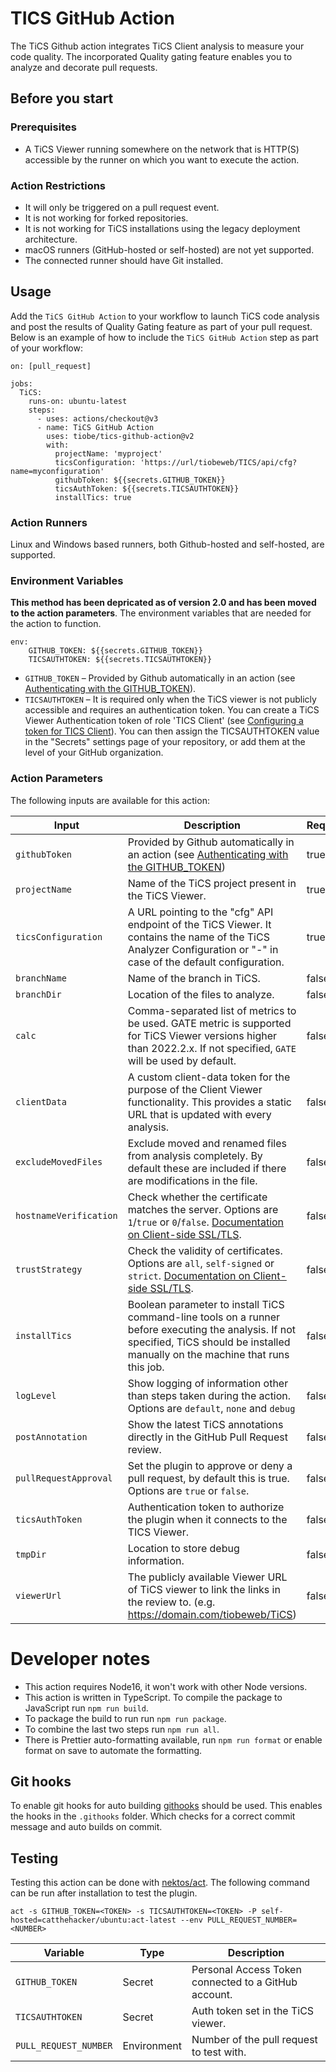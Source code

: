 # TICS GitHub Action

The TiCS Github action integrates TiCS Client analysis to measure your code quality. The incorporated Quality gating feature enables you to analyze and decorate pull requests.

## Before you start

### Prerequisites

- A TiCS Viewer running somewhere on the network that is HTTP(S) accessible by the runner on which you want to execute the action.

### Action Restrictions

- It will only be triggered on a pull request event.
- It is not working for forked repositories.
- It is not working for TiCS installations using the legacy deployment architecture.
- macOS runners (GitHub-hosted or self-hosted) are not yet supported.
- The connected runner should have Git installed.

## Usage

Add the `TiCS GitHub Action` to your workflow to launch TiCS code analysis and post the results of Quality Gating feature as part of your pull request.
Below is an example of how to include the `TiCS GitHub Action` step as part of your workflow:

```
on: [pull_request]

jobs:
  TiCS:
    runs-on: ubuntu-latest
    steps:
      - uses: actions/checkout@v3
      - name: TiCS GitHub Action
        uses: tiobe/tics-github-action@v2
        with:
          projectName: 'myproject'
          ticsConfiguration: 'https://url/tiobeweb/TICS/api/cfg?name=myconfiguration'
          githubToken: ${{secrets.GITHUB_TOKEN}}
          ticsAuthToken: ${{secrets.TICSAUTHTOKEN}}
          installTics: true
```

### Action Runners

Linux and Windows based runners, both Github-hosted and self-hosted, are supported.

### Environment Variables

**This method has been depricated as of version 2.0 and has been moved to the action parameters**. The environment variables that are needed for the action to function.

```
env:
    GITHUB_TOKEN: ${{secrets.GITHUB_TOKEN}}
    TICSAUTHTOKEN: ${{secrets.TICSAUTHTOKEN}}
```

- `GITHUB_TOKEN` – Provided by Github automatically in an action (see [Authenticating with the GITHUB_TOKEN](https://help.github.com/en/actions/automating-your-workflow-with-github-actions/authenticating-with-the-github_token)).
- `TICSAUTHTOKEN` – It is required only when the TiCS viewer is not publicly accessible and requires an authentication token. You can create a TiCS Viewer Authentication token of role 'TICS Client' (see [Configuring a token for TICS Client](https://demo.tiobe.com/tiobeweb/TICS/docs/index.html#doc=admin/admin_11_viewer.html%23auth-token)). You can then assign the TICSAUTHTOKEN value in the "Secrets" settings page of your repository, or add them at the level of your GitHub organization.

### Action Parameters

The following inputs are available for this action:

| Input                  | Description                                                                                                                                                                                                          | Required |
| ---------------------- | -------------------------------------------------------------------------------------------------------------------------------------------------------------------------------------------------------------------- | -------- |
| `githubToken`          | Provided by Github automatically in an action (see [Authenticating with the GITHUB_TOKEN](https://help.github.com/en/actions/automating-your-workflow-with-github-actions/authenticating-with-the-github_token))     | true     |
| `projectName`          | Name of the TiCS project present in the TiCS Viewer.                                                                                                                                                                 | true     |
| `ticsConfiguration`    | A URL pointing to the "cfg" API endpoint of the TiCS Viewer. It contains the name of the TiCS Analyzer Configuration or "-" in case of the default configuration.                                                    | true     |
| `branchName`           | Name of the branch in TiCS.                                                                                                                                                                                          | false    |
| `branchDir`            | Location of the files to analyze.                                                                                                                                                                                    | false    |
| `calc`                 | Comma-separated list of metrics to be used. GATE metric is supported for TiCS Viewer versions higher than 2022.2.x. If not specified, `GATE` will be used by default.                                                | false    |
| `clientData`           | A custom client-data token for the purpose of the Client Viewer functionality. This provides a static URL that is updated with every analysis.                                                                       | false    |
| `excludeMovedFiles`    | Exclude moved and renamed files from analysis completely. By default these are included if there are modifications in the file.                                                                                      | false    |
| `hostnameVerification` | Check whether the certificate matches the server. Options are `1`/`true` or `0`/`false`. [Documentation on Client-side SSL/TLS](https://portal.tiobe.com/2022.2/docs/#doc=admin/admin_11_viewer.html%23ssl-wrapper). | false    |
| `trustStrategy`        | Check the validity of certificates. Options are `all`, `self-signed` or `strict`. [Documentation on Client-side SSL/TLS](https://portal.tiobe.com/2022.2/docs/#doc=admin/admin_11_viewer.html%23ssl-wrapper).        | false    |
| `installTics`          | Boolean parameter to install TiCS command-line tools on a runner before executing the analysis. If not specified, TiCS should be installed manually on the machine that runs this job.                               | false    |
| `logLevel`             | Show logging of information other than steps taken during the action. Options are `default`, `none` and `debug`                                                                                                      | false    |
| `postAnnotation`       | Show the latest TiCS annotations directly in the GitHub Pull Request review.                                                                                                                                         | false    |
| `pullRequestApproval`  | Set the plugin to approve or deny a pull request, by default this is true. Options are `true` or `false`.                                                                                                            | false    |
| `ticsAuthToken`        | Authentication token to authorize the plugin when it connects to the TICS Viewer.                                                                                                                                    | false    |
| `tmpDir`               | Location to store debug information.                                                                                                                                                                                 | false    |
| `viewerUrl`            | The publicly available Viewer URL of TiCS viewer to link the links in the review to. (e.g. https://domain.com/tiobeweb/TiCS)                                                                                         | false    |

# Developer notes

- This action requires Node16, it won't work with other Node versions.
- This action is written in TypeScript. To compile the package to JavaScript run `npm run build`.
- To package the build to run run `npm run package`.
- To combine the last two steps run `npm run all`.
- There is Prettier auto-formatting available, run `npm run format` or enable format on save to automate the formatting.

## Git hooks

To enable git hooks for auto building [githooks](https://github.com/gabyx/githooks) should be used. This enables the hooks in the `.githooks` folder. Which checks for a correct commit message and auto builds on commit.

## Testing

Testing this action can be done with [nektos/act](https://github.com/nektos/act). The following command can be run after installation to test the plugin.

```
act -s GITHUB_TOKEN=<TOKEN> -s TICSAUTHTOKEN=<TOKEN> -P self-hosted=catthehacker/ubuntu:act-latest --env PULL_REQUEST_NUMBER=<NUMBER>
```

| Variable              | Type        | Description                                          |
| --------------------- | ----------- | ---------------------------------------------------- |
| `GITHUB_TOKEN`        | Secret      | Personal Access Token connected to a GitHub account. |
| `TICSAUTHTOKEN`       | Secret      | Auth token set in the TiCS viewer.                   |
| `PULL_REQUEST_NUMBER` | Environment | Number of the pull request to test with.             |
